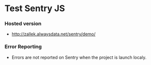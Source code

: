 # Test Sentry JS

### Hosted version
- http://zallek.alwaysdata.net/sentry/demo/

### Error Reporting
- Errors are not reported on Sentry when the project is launch localy.